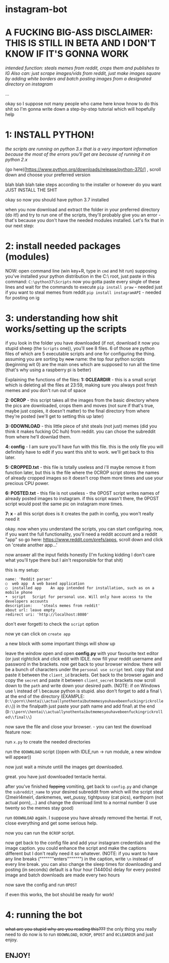 # instagram-bot
# A FUCKING BIG-ASS DISCLAIMER: THIS IS STILL IN BETA AND I DON'T KNOW IF IT'S GONNA WORK

_intended function: steals memes from reddit, crops them and publishes to IG_
_Also can: just scrape images/vids from reddit, just make images square by adding white borders and batch posting images from a designated directory on instagram_

...

okay so I suppose not many people who came here know hnow to do this shit so I'm gonna write down a step-by-step tutorial which will hopefully help


# 1: INSTALL PYTHON!

_the scripts are running on python 3.x_
_that is a very important information because the most of the errors you'll get are because of running it on python 2.x_

(go here)[https://www.python.org/downloads/release/python-370/] , scroll down and choose your preferred version 

blah blah blah take steps according to the installer or however do you want JUST INSTALL THE SHIT

okay so now you should have python 3.7 installed 

when you now download and extract the folder in your preferred directory (do it!) and try to run one of the scripts, they'll
probably give you an error - that's because you don't have the needed modules installed. Let's fix that in our next step:

# 2: install needed packages (modules)

NOW: open command line (win key+R, type in `cmd` and hit run)
supposing you've installed your python distribution in the C:\ root, just paste in this command: 
`C:\python37\Scripts`
now you gotta paste every single of these lines and wait for the commands to execute
`pip install praw` - needed just if you want to steal memes from reddit
`pip install instagramAPI` - needed for posting on ig

# 3: understanding how shit works/setting up the scripts

if you look in the folder you have downloaded (if not, download it now you stupid sheep (the `Scripts` one)),
you'll see 8 files. 6 of those are python files of which are 5 executable scripts and one for configuring the thing.
assuming you are sorting by ~~new~~ name: the top four python scripts (beginning wit 0) are the main ones which are supposed to run all the time (that's why using a raspberry pi is better)

Explaining the functions of the files:
**1: 0CLEARDIR**  - this is a small script which is deleting all the files at 23:59, making sure you always post fresh memes and you don't run out of space

**2: 0CROP**  - this script takes all the images from the basic directory where the pics are downloaded, crops them and moves (not sure if that's true, maybe just copies, it doesn't matter) to the final directory from where they're posted (we'll get to setting this up later)

**3: 0DOWNLOAD**  - this little piece of shit steals (not just) memes (did you think it makes fucking OC huh) from reddit. you can chose the subreddit from where he'll downlad them.

**4: config** - I am sure you'll have fun with this file. this is the only file you will definitely have to edit if you want this shit to work. we'll get back to this later.

**5: CROPPED.txt**   - this file is totally useless and i'll maybe remove it from function later, but this is the file where the 0CROP script stores the names of already cropped images so it doesn't crop them more times and use your precious CPU power.

**6: POSTED.txt**  -  this file is not useless - the 0POST script writes names of already posted images to instagram. if this script wasn't there, the 0POST script would post the same pic on instagram more times.

**7: x**  - all this script does is it creates the path in config, you won't really need it

okay. now when you understand the scripts, you can start configuring. now, if you want the full functionality, you'll need a reddit account and a reddit "app"
so go here: https://www.reddit.com/prefs/apps, scroll down and click on 'create another app...'

now answer all the input fields honestly (I'm fucking kidding I don't care what you'll type there but I ain't responsible for that shit)

this is my setup:
```
name: 'Reddit parser'
○  web app	A web based application
○  installed app	An app intended for installation, such as on a mobile phone
•  script	Script for personal use. Will only have access to the developers accounts
description:	'steals memes from reddit'
about url: leave empty
redirect uri: 'http://localhost:8080'
```
don't ever forgetti to check the `script` option

now ye can click on `create app`

a new block with some important things will show up

leave the window open and open **config.py** with your favourite text editor (or just rightclick and click edit with IDLE.
now fill your reddit username and password in the brackets. now get back to your browser window. there will be a bunch of characters under the `personal use script` text. copy that and paste it between the `client_id` brackets. Get back to the browser again and copy the `secret` and paste it between `client_secret` brackets
now scroll down to the `path` and write down your desired path. (NOTE: if on Windows use \\ instead of \ because python is stupid. also don't forget to add a final \\ at the end of the directory (EXAMPLE: `D:\\porn\\hentai\\actuallynothentaibutmemesyouhavebeenfuckingrickrolled\\`))
in the finalpath just paste your path name and add final\\ at the end (`D:\\porn\\hentai\\actuallynothentaibutmemesyouhavebeenfuckingrickrolled\\final\\`)

now save the file and close your browser. - you can test the download feature now:

run `x.py` to create the needed directories

run the `0DOWNLOAD` script
((open with IDLE,run → run module, a new window will appear))

now just wait a minute untill the images get downloaded.

great. you have just downloaded tentacle hentai.

after you've finished ~~fapping~~ vomiting, get back to `config.py` and change the `subreddit_name` to your desired subreddit from which will the script steal (2meirl4meirl, dankmemes, wet_pussy, tightpussy (cat pics), earthporn (not actual porn),...) and change the download limit to a normal number (I use twenty so the memes stay good)

run `0DOWNLOAD` again. I suppose you have already removed the hentai. If not, close everything and get some serious help. 

now you can run the `0CROP` script.

now get back to the config file and add your instagram credentials and the image caption. you could enhance the script and make the captions different but I don't really need it so whatever. (NOTE: if you want to have any line breaks ("""""""enters""""""") in the caption, write `\n` instead of every line break. you can also change the sleep times for downloading and posting (in seconds) default is a four hour (14400s) delay for every posted image and batch downloads are made every two hours 

now save the config and run `0POST` 

if even this works, the bot should be ready for work!

# 4: running the bot

~~what are you stupid why are you reading this???~~ the only thing you really need to do now is to run `0DOWNLOAD`, `0CROP`, `0POST` and `0CLEARDIR` and just enjoy.

## ENJOY!
